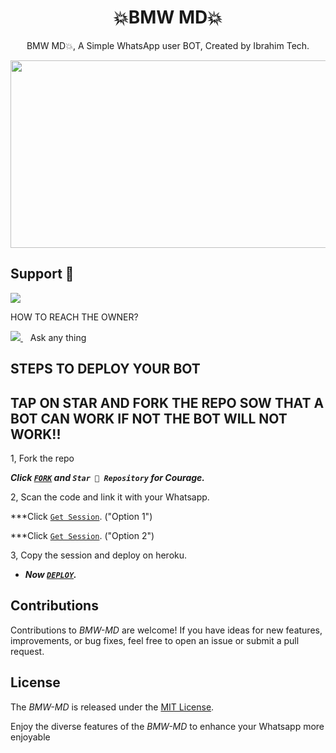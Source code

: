  <h1 align="center"> 💥BMW MD💥 </h1>
<p align="center"> BMW MD💥, A Simple WhatsApp user BOT, Created by Ibrahim Tech.
</p>



<img src="https://telegra.ph/file/a238340352ed8841782a7.jpg" width="700" height="300"/>

## Support 🧧

<a href="https://chat.whatsapp.com/JE3gJsV15ly9ViU6lgw0GD">
  <img src="https://img.shields.io/badge/Support_Group-0a0a0a?style=for-the-badge&logo=whatsapp&logoColor=white">
</a>

HOW TO REACH THE OWNER? 
 
   
   <a href="https://wa.me/message/74F2PC4JA4F3P1">
    <img src="https://img.shields.io/badge/WhatsApp-25D366?style=for-the-badge&logo=whatsapp&logoColor=white" />
  </a>&nbsp;&nbsp;
   <a

## Ask any thing


## STEPS TO DEPLOY YOUR BOT

## TAP ON STAR AND FORK THE REPO SOW THAT A BOT CAN WORK IF NOT THE BOT WILL NOT WORK!!

1, Fork the repo

   ***Click [`FORK`](https://github.com/ibrahimaitech/IBRAHIM-AI-10.10) and `Star 👑 Repository` for Courage.***
  


2, Scan the code and link it with your Whatsapp.


  ***Click [`Get Session`](https://ibrahim-tech-1-4a7321f212d3.herokuapp.com/). ("Option 1")
  
  
  ***Click [`Get Session`](https://ibrahim-tech-qr-1-2-1.onrender.com/). ("Option 2")


   
3, Copy the session and deploy on heroku.  

   
 - ***Now [`DEPLOY`](https://dashboard.heroku.com/new?template=https://github.com/ibrahimaitech/IBRAHIM-AI-10.10).***


## Contributions

Contributions to *BMW-MD* are welcome! If you have ideas for new features, improvements, or bug fixes, feel free to open an issue or submit a pull request.

## License

The *BMW-MD* is released under the [MIT License](https://opensource.org/licenses/MIT).

Enjoy the diverse features of the *BMW-MD*  to enhance your Whatsapp more enjoyable


